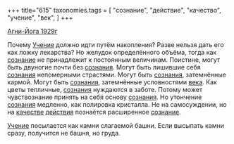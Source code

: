 +++
title="615"
taxonomies.tags = [
 "сознание",
 "действие",
 "качество",
 "учение",
 "век",
]
+++

[Агни-Йога 1929г](/agni/1929)

Почему [Учение](/tags/учение) должно идти путём накопления? Разве нельзя дать его как ложку лекарства? Но желудок определённого объёма, тогда как [сознание](/tags/сознание) не принадлежит к постоянным величинам. Поистине, могут быть двуногие почти без [сознания](/tags/сознание). Могут быть лишившие себя [сознания](/tags/сознание) непомерными страстями. Могут быть [сознания](/tags/сознание), затемнённые кармой. Могут быть [сознания](/tags/сознание), затемнённые условностями [века](/tags/век). Как цветы тепличные, [сознания](/tags/сознание) нуждаются в заботе. Потому может чувствознание принять на себя основу [сознания](/tags/сознание). Но утончение [сознания](/tags/сознание) медленно, как полировка кристалла. Не на самосуждении, но на [качестве](/tags/качество) [действия](/tags/действие) познаётся расширенное [сознание](/tags/сознание).   

[Учение](/tags/учение) посылается как камни слагаемой башни. Если высыпать камни сразу, получится не башня, но груда.